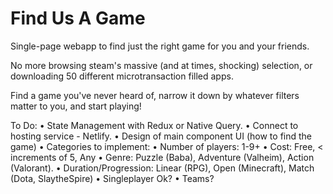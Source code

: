 # Find Us A Game

Single-page webapp to find just the right game for you and your friends. 

No more browsing steam's massive (and at times, shocking) selection, 
or downloading 50 different microtransaction filled apps.

Find a game you've never heard of, narrow it down by whatever filters matter to you, and start playing!

To Do: 
• State Management with Redux or Native Query.
• Connect to hosting service - Netlify.
• Design of main component UI (how to find the game)
• Categories to implement:
    • Number of players: 1-9+
    • Cost:  Free, < increments of 5, Any
    • Genre: Puzzle (Baba), Adventure (Valheim), Action (Valorant).
    • Duration/Progression: Linear (RPG), Open (Minecraft), Match (Dota, SlaytheSpire)
    • Singleplayer Ok? 
    • Teams?